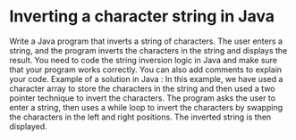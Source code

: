 # Inverting a character string in Java
Write a Java program that inverts a string of characters. The user enters a string, and the program inverts the characters in the string and displays the result.
You need to code the string inversion logic in Java and make sure that your program works correctly. You can also add comments to explain your code.
Example of a solution in Java :
In this example, we have used a character array to store the characters in the string and then used a two pointer technique to invert the characters. The program asks the user to enter a string, then uses a while loop to invert the characters by swapping the characters in the left and right positions. The inverted string is then displayed.
